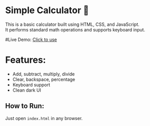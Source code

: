 # Simple Calculator 🔢

This is a basic calculator built using HTML, CSS, and JavaScript.  
It performs standard math operations and supports keyboard input.

#Live Demo:
[Click to use](https://nikolatesla001-coder.github.io/simple-calculator/)

# Features:
- Add, subtract, multiply, divide
- Clear, backspace, percentage
- Keyboard support
- Clean dark UI

## How to Run:
Just open `index.html` in any browser.
